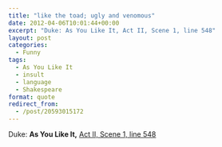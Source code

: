 ```yaml
---
title: "like the toad; ugly and venomous"
date: 2012-04-06T10:01:44+00:00
excerpt: "Duke: As You Like It, Act II, Scene 1, line 548"
layout: post
categories:
  - Funny
tags:
  - As You Like It
  - insult
  - language
  - Shakespeare
format: quote
redirect_from:
  - /post/20593015172
---
```

Duke: **As You Like It,** [Act II, Scene 1, line 548](http://www.opensourceshakespeare.org/views/plays/play_view.php?WorkID=asyoulikeit&Act=2&Scene=1&Scope=scene&LineHighlight=548#548)
